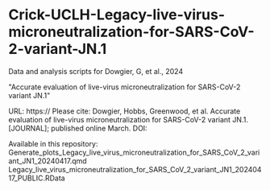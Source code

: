 # Crick-UCLH-Legacy-live-virus-microneutralization-for-SARS-CoV-2-variant-JN.1

Data and analysis scripts for Dowgier, G, et al., 2024

"Accurate evaluation of live-virus microneutralization for SARS-CoV-2 variant JN.1"

URL: https://
Please cite: Dowgier, Hobbs, Greenwood, et al. Accurate evaluation of live-virus microneutralization for SARS-CoV-2 variant JN.1. [JOURNAL]; published online March. DOI:

Available in this repository: 
Generate_plots_Legacy_live_virus_microneutralization_for_SARS_CoV_2_variant_JN1_20240417.qmd 
Legacy_live_virus_microneutralization_for_SARS_CoV_2_variant_JN1_20240417_PUBLIC.RData
